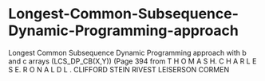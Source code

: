 # Longest-Common-Subsequence-Dynamic-Programming-approach
Longest Common Subsequence Dynamic Programming approach with b and c arrays (LCS_DP_CB(X,Y)) (Page 394  from T H O M A S H.  C H A R L E S E.  R O N A L D L .  CLIFFORD STEIN RIVEST LEISERSON CORMEN
